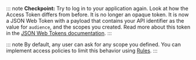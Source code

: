 ::: note
**Checkpoint:** Try to log in to your application again. Look at how the Access Token differs from before. It is no longer an opaque token. It is now a JSON Web Token with a payload that contains your API identifier as the value for `audience`, and the scopes you created. Read more about this token in the <a href="/tokens/concepts/jwts" target="_blank" rel="noreferrer">JSON Web Tokens documentation</a>.
:::

::: note
By default, any user can ask for any scope you defined. You can implement access policies to limit this behavior using <a href="/rules" target="_blank" rel="noreferrer">Rules</a>.
:::
